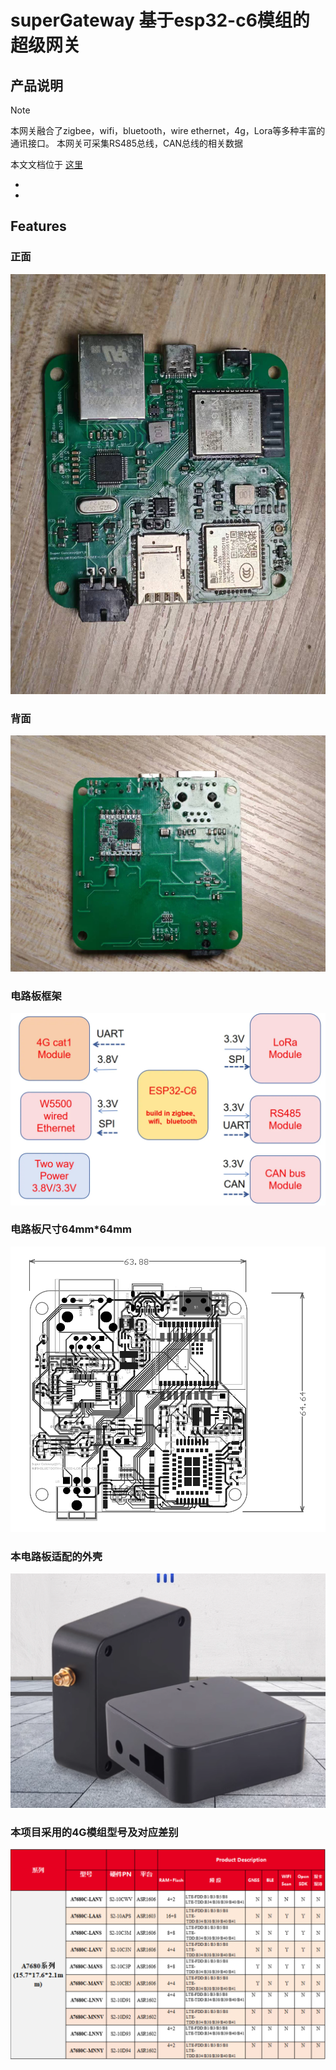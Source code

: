 # superGateway 基于esp32-c6模组的超级网关

## 产品说明
> [!NOTE]
> 本网关融合了zigbee，wifi，bluetooth，wire ethernet，4g，Lora等多种丰富的通讯接口。
> 本网关可采集RS485总线，CAN总线的相关数据

本文文档位于 [这里](https://medium.com/@yongxiangliu/a-super-gateway-with-wired-ethernet-4g-lora-zigbee-rs485-can-bus-wifi-bluetooth-and-zigbee-c2f3361c1a2d)

* 
* 

## Features
### 正面
![原型](image/protype.jpg)

### 背面
![从后面看](image/back.jpg)

### 电路板框架
![本电路板框架](image/framework.png)

### 电路板尺寸64mm*64mm
![电路板尺寸](image/尺寸.png)

### 本电路板适配的外壳
![外壳](image/外壳.png)

### 本项目采用的4G模组型号及对应差别
![外壳](image/4g-module.png)

